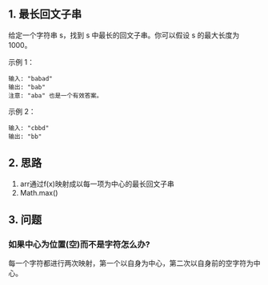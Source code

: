 ## 1. 最长回文子串
给定一个字符串 s，找到 s 中最长的回文子串。你可以假设 s 的最大长度为 1000。

示例 1：
```
输入: "babad"
输出: "bab"
注意: "aba" 也是一个有效答案。
```

示例 2：
```
输入: "cbbd"
输出: "bb"
```

## 2. 思路
1. arr通过f(x)映射成以每一项为中心的最长回文子串
2. Math.max()

## 3. 问题
### 如果中心为位置(空)而不是字符怎么办?
每一个字符都进行两次映射，第一个以自身为中心，第二次以自身前的空字符为中心。
